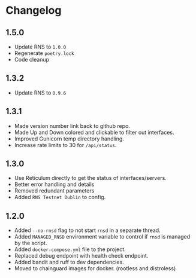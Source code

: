 # Changelog

## 1.5.0

- Update RNS to `1.0.0`
- Regenerate `poetry.lock`
- Code cleanup

## 1.3.2

- Update RNS to `0.9.6`

## 1.3.1

- Made version number link back to github repo.
- Made Up and Down colored and clickable to filter out interfaces.
- Improved Gunicorn temp directory handling.
- Increase rate limits to 30 for `/api/status`.

## 1.3.0

- Use Reticulum directly to get the status of interfaces/servers.
- Better error handling and details
- Removed redundant parameters
- Added `RNS Testnet Dublin` to config.

## 1.2.0

- Added `--no-rnsd` flag to not start `rnsd` in a separate thread.
- Added `MANAGED_RNSD` environment variable to control if `rnsd` is managed by the script.
- Added `docker-compose.yml` file to the project.
- Replaced debug endpoint with health check endpoint.
- Added bandit and ruff to dev dependencies.
- Moved to chainguard images for docker. (rootless and distroless)